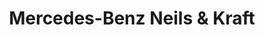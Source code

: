---
title: "Mercedes-Benz Neils & Kraft"
url: /giessen/mercedes-benz-neils-und-kraft-kiesweg/
shop: Autohaus
---